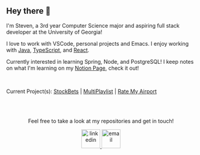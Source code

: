 ## Hey there 👋

I'm Steven, a 3rd year Computer Science major and aspiring full stack developer at the University of Georgia!

I love to work with VSCode, personal projects and Emacs. I enjoy working with [Java](https://www.java.com),
[TypeScript](https://www.typescriptlang.org/), and [React](https://reactjs.org).

Currently interested in learning Spring, Node, and PostgreSQL! I keep notes on what I'm learning on my [Notion Page](https://steven-tran.notion.site/CS-Concept-Notes-a8ade4543472479ea0f3ff3a5263ad7f), check it out!

<br>

Current Project(s): [StockBets](https://github.com/Tran-Steven/StockBets) | [MultiPlaylist](https://github.com/Tran-Steven/MultiPlaylist) | [Rate My Airport](https://github.com/Darren-Tham/Rate-My-Airport)

<div align="center">
    </br>
    </br>
    <p>Feel free to take a look at my repositories and get in touch!</p>
    <a href="https://www.linkedin.com/in/steven-tran-26735b206">
      <img
    src="https://cdn-icons-png.flaticon.com/512/174/174857.png"
    alt="linkedin"
       width="50"
       height="50"
  />
  </a>
    <a href="mailto:stevenntran@outlook.com"><img src="https://img.icons8.com/color/96/000000/gmail.png" alt="email" width="50" height="50" /></a>
  
</div>
